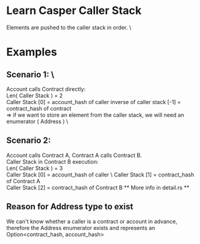 # Learn Casper Caller Stack
Elements are pushed to the caller stack in order. \

# Examples

## **Scenario 1**: \
Account calls Contract directly: \
Len( Caller Stack ) = 2 \
Caller Stack [0] = account_hash of caller
inverse of caller stack [-1] = contract_hash of contract \
=> if we want to store an element from the caller stack, we will need an enumerator ( Address ) \

## **Scenario 2**: 
Account calls Contract A, Contract A calls Contract B. \
Caller Stack in Contract B execution: \
Len( Caller Stack ) = 3 \
Caller Stack [0] = account_hash of caller \ 
Caller Stack [1] = contract_hash of Contract A \
Caller Stack [2] = contract_hash of Contract B
** More info in detail.rs **

## Reason for Address type to exist

We can't know whether a caller is a contract or account in advance, \
therefore the Address enumerator exists and represents an Option<contract_hash, account_hash>
